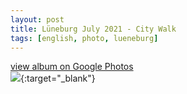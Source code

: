 ```yaml
---
layout: post
title: Lüneburg July 2021 - City Walk
tags: [english, photo, lueneburg]
---
```

[view album on Google Photos  
![](https://lh3.googleusercontent.com/pw/AM-JKLX-SOOvp4Zys5GWT6bpnozPuzhBjm1bPaK2D91r-fIKIEGU0S0pnM95ZPvmNqNXyQm5UfzDHymQx2n6TdzHyyf8JsU7vqedamwhXACTV90qIq8kK3deYUpy64a3btnl_ZauWwjnwsA_RpiKy21KC00=w400)](https://photos.app.goo.gl/irdHKeG3PFSScuyL7){:target="_blank"}